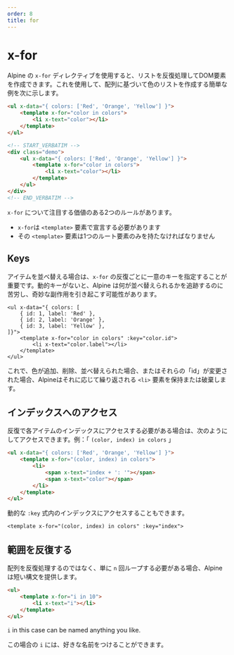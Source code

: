 ```yaml
---
order: 8
title: for
---
```


# x-for

<!-- Alpine's `x-for` directive allows you to create DOM elements by iterating through a list. Here's a simple example of using it to create a list of colors based on an array. -->

Alpine の `x-for` ディレクティブを使用すると、リストを反復処理してDOM要素を作成できます。これを使用して、配列に基づいて色のリストを作成する簡単な例を次に示します。

```html
<ul x-data="{ colors: ['Red', 'Orange', 'Yellow'] }">
    <template x-for="color in colors">
        <li x-text="color"></li>
    </template>
</ul>
```

```html
<!-- START_VERBATIM -->
<div class="demo">
    <ul x-data="{ colors: ['Red', 'Orange', 'Yellow'] }">
        <template x-for="color in colors">
            <li x-text="color"></li>
        </template>
    </ul>
</div>
<!-- END_VERBATIM -->
```

<!-- There are two rules worth noting about `x-for`: -->

<!-- * `x-for` MUST be declared on a `<template>` element -->
<!-- * That `<template>` element MUST have only one root element -->

`x-for` について注目する価値のある2つのルールがあります。

* `x-for`は `<template>` 要素で宣言する必要があります
* その `<template>` 要素は1つのルート要素のみを持たなければなりません

<a name="keys"></a>

## Keys

<!-- It is important to specify unique keys for each `x-for` iteration if you are going to be re-ordering items. Without dynamic keys, Alpine may have a hard time keeping track of what re-orders and will cause odd side-effects. -->

アイテムを並べ替える場合は、`x-for` の反復ごとに一意のキーを指定することが重要です。動的キーがないと、Alpine は何が並べ替えられるかを追跡するのに苦労し、奇妙な副作用を引き起こす可能性があります。

```alpine
<ul x-data="{ colors: [
    { id: 1, label: 'Red' },
    { id: 2, label: 'Orange' },
    { id: 3, label: 'Yellow' },
]}">
    <template x-for="color in colors" :key="color.id">
        <li x-text="color.label"></li>
    </template>
</ul>
```

<!-- Now if the colors are added, removed, re-ordered, or their "id"s change, Alpine will preserve or destroy the iterated `<li>`elements accordingly. -->

これで、色が追加、削除、並べ替えられた場合、またはそれらの「id」が変更された場合、Alpineはそれに応じて繰り返される `<li>` 要素を保持または破棄します。

<a name="accessing-indexes"></a>

## インデックスへのアクセス

<!-- If you need to access the index of each item in the iteration, you can do so using the `([item], [index]) in [items]` syntax like so: -->

反復で各アイテムのインデックスにアクセスする必要がある場合は、次のようにしてアクセスできます。例：「 `(color, index) in colors` 」

```html
<ul x-data="{ colors: ['Red', 'Orange', 'Yellow'] }">
    <template x-for="(color, index) in colors">
        <li>
            <span x-text="index + ': '"></span>
            <span x-text="color"></span>
        </li>
    </template>
</ul>
```

<!-- You can also access the index inside a dynamic `:key` expression. -->

動的な `:key` 式内のインデックスにアクセスすることもできます。

```alpine
<template x-for="(color, index) in colors" :key="index">
```

<a name="iterating-over-a-range"></a>

## 範囲を反復する

配列を反復処理するのではなく、単に `n` 回ループする必要がある場合、Alpine は短い構文を提供します。

```html
<ul>
    <template x-for="i in 10">
        <li x-text="i"></li>
    </template>
</ul>
```

`i` in this case can be named anything you like.

この場合の `i` には、好きな名前をつけることができます。